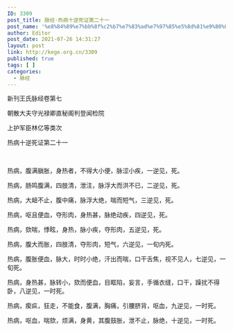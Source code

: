 ```yaml
---
ID: 3309
post_title: 脉经·热病十逆死证第二十一
post_name: '%e8%84%89%e7%bb%8f%c2%b7%e7%83%ad%e7%97%85%e5%8d%81%e9%80%86%e6%ad%bb%e8%af%81%e7%ac%ac%e4%ba%8c%e5%8d%81%e4%b8%80'
author: Editor
post_date: 2021-07-26 14:31:27
layout: post
link: http://kege.org.cn/3309
published: true
tags: [ ]
categories:
  - 脉经
---
```

新刊王氏脉经卷第七

朝散大夫守光禄卿直秘阁判登闻检院

上护军臣林亿等类次

热病十逆死证第二十一

&nbsp;
<p class="content">热病，腹满䐜胀，身热者，不得大小便，脉涩小疾，一逆见，死。</p>
<p class="content">热病，肠鸣腹满，四肢清，泄注，脉浮大而洪不已，二逆见，死。</p>
<p class="content">热病，大衄不止，腹中痛，脉浮大绝，喘而短气，三逆见，死。</p>
<p class="content">热病，呕且便血，夺形肉，身热甚，脉绝动疾，四逆见，死。</p>
<p class="content">热病，欬喘，悸眩，身热，脉小疾，夺形肉，五逆见，死。</p>
<p class="content">热病，腹大而胀，四肢清，夺形肉，短气，六逆见，一旬内死。</p>
<p class="content">热病，腹胀便血，脉大，时时小绝，汗出而喘，口干舌焦，视不见人，七逆见，一旬死。</p>
<p class="content">热病，身热甚，脉转小，欬而便血，目眶陷，妄言，手循衣缝，口干，躁扰不得卧，八逆见，一时死。</p>
<p class="content">热病，瘈疭，狂走，不能食，腹满，胸痛，引腰脐背，呕血，九逆见，一时死。</p>
<p class="content">热病，呕血，喘欬，烦满，身黄，其腹鼓胀，泄不止，脉绝，十逆见，一时死。</p>